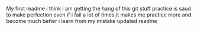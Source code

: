 My first readme
i think i am getting the hang of this git stuff
practice is saud to make perfection
even if i fail a lot of times,it makes me practice more and become much better
i learn from my mistake
updated readme
